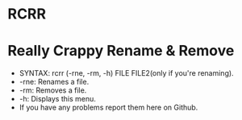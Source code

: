 # RCRR
# Really Crappy Rename &amp; Remove
* SYNTAX: rcrr (-rne, -rm, -h) FILE FILE2(only if you're renaming).
* -rne: Renames a file.
* -rm: Removes a file.
* -h: Displays this menu.
* If you have any problems report them here on Github.
